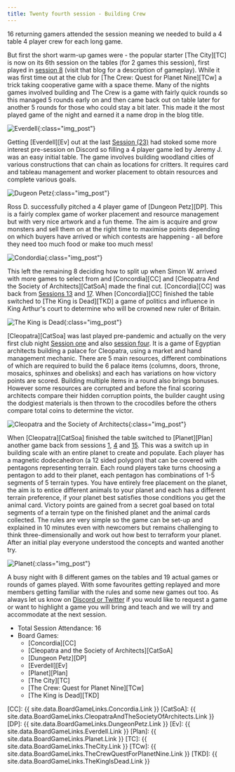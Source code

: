 ```yaml
---
title: Twenty fourth session - Building Crew
---
```



16 returning gamers attended the session meaning we needed to build a 4 table 4 player crew for each long game.


But first the short warm-up games were - the popular starter [The City][TC] is now on its 6th session on the tables (for 2 games this session), first played in [session 8][8] (visit that blog for a description of gameplay). While it was first time out at the club for [The Crew: Quest for Planet Nine][TCw] a trick taking cooperative game with a space theme. Many of the nights games involved building and The Crew is a game with fairly quick rounds so this managed 5 rounds early on and then came back out on table later for another 5 rounds for those who could stay a bit later. This made it the most played game of the night and earned it a name drop in the blog title.

![Everdell](/images/posts/2022_02_23/Everdell01.jpg "Everdell"){:class="img_post"}

Getting [Everdell][Ev] out at the last [Session (23)][23] had stoked some more interest pre-session on Discord so filling a 4 player game led by Jeremy J. was an easy initial table. The game involves building woodland cities of various constructions that can chain as locations for critters. It requires card and tableau management and worker placement to obtain resources and complete various goals.

![Dugeon Petz](/images/posts/2022_02_23/DungeonPetz01.jpg "Dungeon Petz"){:class="img_post"}

Ross D. successfully pitched a 4 player game of [Dungeon Petz][DP]. This is a fairly complex game of worker placement and resource management but with very nice artwork and a fun theme. The aim is acquire and grow monsters and sell them on at the right time to maximise points depending on which buyers have arrived or which contests are happening - all before they need too much food or make too much mess!

![Condordia](/images/posts/2022_02_23/Concordia01.jpg "concordia"){:class="img_post"}

This left the remaining 8 deciding how to split up when Simon W. arrived with more games to select from and [Concordia][CC] and [Cleopatra And the Society of Architects][CatSoA] made the final cut. [Concordia][CC] was back from [Sessions 13][13] and [17][17]. When [Concordia][CC] finished the table switched to [The King is Dead][TKD] a game of politics and influence in King Arthur's court to determine who will be crowned new ruler of Britain.

![The King is Dead](/images/posts/2022_02_23/TheKingIsDead01.jpg "The King is Dead"){:class="img_post"}

[Cleopatra][CatSoa] was last played pre-pandemic and actually on the very first club night [Session one][1] and also [session four][4]. It is a game of Egyptian architects building a palace for Cleopatra, using a market and hand management mechanic. There are 5 main resources, different combinations of which are required to build the 6 palace items (columns, doors, throne, mosaics, sphinxes and obelisks) and each has variations on how victory points are scored. Building multiple items in a round also brings bonuses. However some resources are corrupted and before the final scoring architects compare their hidden corruption points, the builder caught using the dodgiest materials is then thrown to the crocodiles before the others compare total coins to determine the victor.

![Cleopatra and the Society of Architects](/images/posts/2022_02_23/Cleopatra01.jpg "Cleopatra and the Society of Architects"){:class="img_post"}

When [Cleopatra][CatSoa] finished the table switched to [Planet][Plan] another game back from sessions [1][1], [4][4] and [15][15]. This was a switch up in building scale with an entire planet to create and populate. Each player has a magnetic dodecahedron (a 12 sided polygon) that can be covered with pentagons representing terrain. Each round players take turns choosing a pentagon to add to their planet, each pentagon has combinations of 1-5 segments of 5 terrain types. You have entirely free placement on the planet, the aim is to entice different animals to your planet and each has a different terrain preference, if your planet best satisfies those conditions you get the animal card. Victory points are gained from a secret goal based on total segments of a terrain type on the finished planet and the animal cards collected. The rules are very simple so the game can be set-up and explained in 10 minutes even with newcomers but remains challenging to think three-dimensionally and work out how best to terraform your planet. After an initial play everyone understood the concepts and wanted another try.

![Planet](/images/posts/2022_02_23/Planet01.jpg "Planet"){:class="img_post"}

A busy night with 8 different games on the tables and 19 actual games or rounds of games played. With some favourites getting replayed and more members getting familiar with the rules and some new games out too. As always let us know on [Discord or Twitter][Contact] if you would like to request a game or want to highlight a game you will bring and teach and we will try and accommodate at the next session.

* Total Session Attendance: 16
* Board Games:
	 * [Concordia][CC]
	 * [Cleopatra and the Society of Architects][CatSoA]
	 * [Dungeon Petz][DP]
	 * [Everdell][Ev]
	 * [Planet][Plan]
	 * [The City][TC]
	 * [The Crew: Quest for Planet Nine][TCw]
	 * [The King is Dead][TKD]
	 
[1]: /2019/09/11/first-session.html
[4]: /2019/10/23/fourth-session.html
[8]: /2020/01/15/eighth-session.html
[13]: /2021/08/25/thirteenth-session.html
[15]: /2021/09/22/fifteenth-session.html
[17]: /2021/10/20/seventeenth-session.html
[23]: /2022/02/09/twentythird-session.html   

[CC]: {{ site.data.BoardGameLinks.Concordia.Link }}
[CatSoA]: {{ site.data.BoardGameLinks.CleopatraAndTheSocietyOfArchitects.Link }}
[DP]: {{ site.data.BoardGameLinks.DungeonPetz.Link }}
[Ev]: {{ site.data.BoardGameLinks.Everdell.Link }}
[Plan]: {{ site.data.BoardGameLinks.Planet.Link }}
[TC]: {{ site.data.BoardGameLinks.TheCity.Link }}
[TCw]: {{ site.data.BoardGameLinks.TheCrewQuestForPlanetNine.Link }}
[TKD]: {{ site.data.BoardGameLinks.TheKingIsDead.Link }}


[Contact]: /Contact.html
